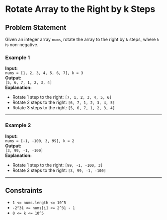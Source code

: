 # Rotate Array to the Right by k Steps

## Problem Statement

Given an integer array `nums`, rotate the array to the right by `k` steps, where `k` is non-negative.

### Example 1

**Input:**  
`nums = [1, 2, 3, 4, 5, 6, 7], k = 3`  
**Output:**  
`[5, 6, 7, 1, 2, 3, 4]`  
**Explanation:**  
- Rotate 1 step to the right: `[7, 1, 2, 3, 4, 5, 6]`  
- Rotate 2 steps to the right: `[6, 7, 1, 2, 3, 4, 5]`  
- Rotate 3 steps to the right: `[5, 6, 7, 1, 2, 3, 4]`

---

### Example 2

**Input:**  
`nums = [-1, -100, 3, 99], k = 2`  
**Output:**  
`[3, 99, -1, -100]`  
**Explanation:**  
- Rotate 1 step to the right: `[99, -1, -100, 3]`  
- Rotate 2 steps to the right: `[3, 99, -1, -100]`

---

## Constraints

- `1 <= nums.length <= 10^5`
- `-2^31 <= nums[i] <= 2^31 - 1`
- `0 <= k <= 10^5`
